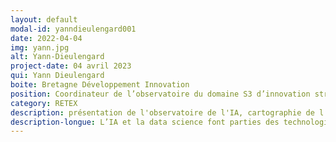 ```yaml
---
layout: default
modal-id: yanndieulengard001
date: 2022-04-04
img: yann.jpg
alt: Yann-Dieulengard
project-date: 04 avril 2023
qui: Yann Dieulengard
boite: Bretagne Développement Innovation
position: Coordinateur de l’observatoire du domaine S3 d’innovation stratégique Numérique<br>
category: RETEX
description: présentation de l'observatoire de l'IA, cartographie de l’écosystème offreurs/demandeurs , SWOT de la filière et préconisations
description-longue: L’IA et la data science font parties des technologies clés identifiées pour favoriser le développement économique d’un territoire et de ses acteurs. Terre historique du numérique, la Bretagne est un creuset pour la R&D, l’expérimentation et le développement des usages de l’IA.  Bretagne Développement Innovation, l’agence régionale de développement économique et le centre de recherches A.I. Driven Business de Rennes School of Business ont lancé en 2020 un observatoire de l’IA et de la data science. La conférence porte sur la présentation de cet observatoire : cartographie de l’écosystème offreurs/demandeurs , SWOT de la filière et préconisations formulées pour faire de la région, à l’instar de la Cyber, un acteur majeur de ce secteur.
---
```

